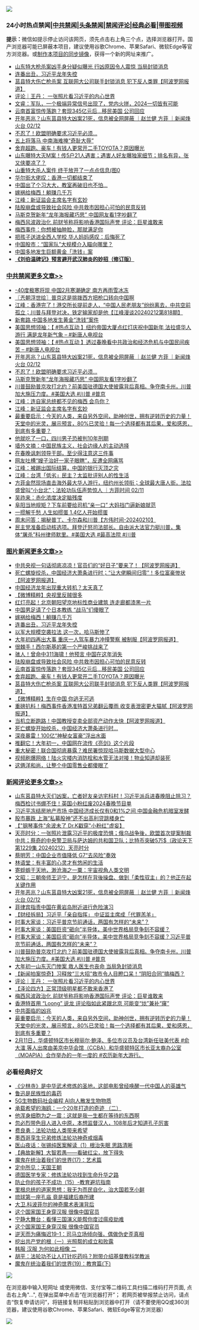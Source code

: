 ![](https://raw.githubusercontent.com/jsvpn/jsproxy/dev/64photo/fqnews-qr.jpg)

<div id="tt">
<h3>24小时热点禁闻|<a href="#%E4%B8%AD%E5%85%B1%E7%A6%81%E9%97%BB%E6%9B%B4%E5%A4%9A%E6%96%87%E7%AB%A0">中共禁闻</a>|<a href="#%E5%9B%BE%E7%89%87%E6%96%B0%E9%97%BB%E6%9B%B4%E5%A4%9A%E6%96%87%E7%AB%A0">头条禁闻</a>|<a href="#%E6%96%B0%E9%97%BB%E8%AF%84%E8%AE%BA%E6%9B%B4%E5%A4%9A%E6%96%87%E7%AB%A0">禁闻评论|<a href="#%E5%BF%85%E7%9C%8B%E7%BB%8F%E5%85%B8%E5%A5%BD%E6%96%87">经典必看</a>|<a href="https://fanb1.xyz/3" target="_blank">带图视频</a></h3>
<div><b>提示：</b>微信如提示停止访问该网页，须先点击右上角三个点，选择浏览器打开。国产浏览器可能已屏蔽本项目，建议使用谷歌Chrome、苹果Safari、微软Edge等官方浏览器。或<a href="%E5%88%B6%E4%BD%9Cgit%E7%A6%81%E9%97%BB%E9%95%9C%E5%83%8F.md">制作本项目的同步镜像</a>，获得一个新的网址来推广。</div>
<ul>

<li><a href="/baitai/20240212/2000125.md">山东特大枪杀案凶手身分疑似曝光 行凶原因令人震惊 当局封锁消息</a></li>
<li><a href="/topimagenews/20240213/2000309.md">连番出丑，习近平龙年失控</a></li>
<li><a href="/topimagenews/20240212/2000142.md">莒县特大伤亡枪杀案 互联网大公司联手封锁消息 犯下反人类罪【阿波罗网报道】</a></li>
<li><a href="/comments/20240212/2000176.md">评论｜王丹： 一张照片看习近平的内心世界</a></li>
<li><a href="/sohnews/20240212/2000148.md">文睿：军队，一个极端异常信号出现了，党内火拼，2024一切皆有可能</a></li>
<li><a href="/topimagenews/20240212/2000200.md">云南首富惊传落跑？套现345亿元后…移民美国 公司回应</a></li>
<li><a href="/comments/20240213/2000328.md">开年恶兆？山东莒县特大凶案21死，信息被全网屏蔽 ｜赵兰健 方菲 ｜新闻烽火台 02/12</a></li>
<li><a href="/cbnews/20240213/2000310.md">不忍了！欧盟明确要求习近平必须…</a></li>
<li><a href="/ssgc/20240213/2000226.md">五上将落马 中南海难掩“奇耻大辱”</a></li>
<li><a href="/topimagenews/20240212/2000199.md">舍弃超跑、豪车！有钱人更常开二手TOYOTA？原因曝光</a></li>
<li><a href="/sohnews/20240213/2000282.md">山东曝特大灭M案！传5户21人遇害；遇害人好友曝独家细节；排名有异，张又侠要凉了？</a></li>
<li><a href="/cnnews/20240213/2000341.md">山重特大杀人案件 终于放开了一点点信息(图0</a></li>
<li><a href="/ccpdope/20240213/2000285.md">华尔街大佬叹：香港一切都结束了</a></li>
<li><a href="/cnnews/20240212/2000111.md">中国出了个习大大，教室再破旧也不怕...</a></li>
<li><a href="/topimagenews/20240213/2000332.md">嫁祸给梅西！躺赚几千万</a></li>
<li><a href="/cbnews/20240212/2000151.md">江峰：新证监会主席名字有玄妙</a></li>
<li><a href="/topimagenews/20240213/2000228.md">陆股崩盘或导致社会风险 中共救市因担心可怕的民意反转</a></li>
<li><a href="/cbnews/20240213/2000216.md">马斯克贺新年“龙年海报藏巧思” 中国网友看1字吵翻了</a></li>
<li><a href="/comments/20240212/2000130.md">梅西风波政治化 前财爷称将影响香港国际声誉 评论：巨星谁敢来</a></li>
<li><a href="/baitai/20240212/2000115.md">梅西事件：你想被抽肿脸，那就满足你</a></li>
<li><a href="/lifebaike/20240212/2000143.md">把孩子送进全西人学校 华人妈妈感叹：后悔死了</a></li>
<li><a href="/headline/20240212/2000141.md">中国股市：“国家队”大规模介入瞄向哪里？</a></li>
<li><a href="/baitai/20240213/2000275.md">中国多地发生巨额黄金「洗钱」案</a></li>
<li><b><a href="/comments/20200207/1272816.md" target="_blank">《刘伯温碑记》预言避开武汉肺炎的妙招（修订版）</a></b></li>
</ul>
</div>

<div class="catlist">
<h3><a href="/cbnews/" target="_blank">中共禁闻</a><span><a href="/cbnews/" target="_blank" rel="nofollow">更多文章>></a></span></h3>
<ul>
<li><a href="/cbnews/20240213/2000482.md" target="_blank">-40度极寒将现 中国2月寒潮确定 南方再雨雪冰冻</a></li>
<li><a href="/cbnews/20240213/2000447.md" target="_blank">〖兲朝浮世绘〗普京这是挑拨西方把枪口转向中国啊</a></li>
<li><a href="/cbnews/20240213/2000429.md" target="_blank">江峰：香港完了！港交所长提前走人，“中国人民老朋友”纷纷离去，中共空前孤立；川普与拜登对决，铁定输家却是他【江峰漫谈20240212第818期】</a></li>
<li><a href="/cbnews/20240213/2000404.md" target="_blank">新套路 中国多地发生黄金“洗钱”案件</a></li>
<li><a href="/cbnews/20240213/2000331.md" target="_blank">美国思想领袖：【 #热点互动 】纽约帝国大厦点红灯庆祝中国新年 法拉盛华人游行 满是龙年新气象 &#8211; #新唐人电视台</a></li>
<li><a href="/cbnews/20240213/2000330.md" target="_blank">美国思想领袖：【 #热点互动 】透过春晚看中共政治和经济危机与中国民间疾苦 &#8211; #新唐人电视台</a></li>
<li><a href="/comments/20240213/2000328.md" target="_blank">开年恶兆？山东莒县特大凶案21死，信息被全网屏蔽 ｜赵兰健 方菲 ｜新闻烽火台 02/12</a></li>
<li><a href="/cbnews/20240213/2000310.md" target="_blank">不忍了！欧盟明确要求习近平必须…</a></li>
<li><a href="/cbnews/20240213/2000216.md" target="_blank">马斯克贺新年“龙年海报藏巧思” 中国网友看1字吵翻了</a></li>
<li><a href="/comments/20240212/2000203.md" target="_blank">川普鼓励普京攻打北约？前美国驻德国大使披露背后真相。争夺南卡州，川普加大施压力度。#美国大选 #川普 #普京</a></li>
<li><a href="/cbnews/20240212/2000191.md" target="_blank">江峰：连自家总统都不见的梅西 会鸟你？</a></li>
<li><a href="/cbnews/20240212/2000151.md" target="_blank">江峰：新证监会主席名字有玄妙</a></li>
<li><a href="/comments/20240212/2000080.md" target="_blank">最重要启示：今天的人类，来自另外空间，助神创世，拥有逆转历史的力量！天堂中的光灵，展示预言，80%已灵验！每一个选择都有其后果，爱和感恩，到底有多重要？</a></li>
<li><a href="/cbnews/20240212/2000024.md" target="_blank">他就吃了一口，四川男子恐被判10年刑期</a></li>
<li><a href="/cbnews/20240212/2000006.md" target="_blank">墙外文摘：中国民族主义，社会边缘人的主动选择</a></li>
<li><a href="/cbnews/20240212/2000005.md" target="_blank">在春晚讽刺领导干部，至少得注意这三件事</a></li>
<li><a href="/cbnews/20240212/1999986.md" target="_blank">网友吐槽“嫂子治好一家子眼瞎”，反遭全网痛骂</a></li>
<li><a href="/cbnews/20240212/1999963.md" target="_blank">江峰：被踢出国际结算，中国的银行灭顶之灾</a></li>
<li><a href="/cbnews/20240212/1999937.md" target="_blank">江峰：台湾「低劣」民主？太监批评别人的性生活</a></li>
<li><a href="/comments/20240212/1999891.md" target="_blank">方菲金然现场直击海外最大华人游行，纽约州长领衔；全球最大唐人街，法拉盛曾叫“小台北”；法轮功队伍声势惊人 ｜方菲时间 02/11</a></li>
<li><a href="/cbnews/20240211/1999821.md" target="_blank">吴祚来：赤化浓度决定脑残度</a></li>
<li><a href="/cbnews/20240211/1999780.md" target="_blank">阜阳当地规矩？下车前要给司机“亲一口” 大妈挡门逼新娘就范</a></li>
<li><a href="/cbnews/20240211/1999710.md" target="_blank">一掼解千愁 人生如掼蛋 1.4亿人开始掼蛋</a></li>
<li><a href="/comments/20240211/1999693.md" target="_blank">周末问答：揭秘普丁、卡尔森和川普【方伟时间-20240210】</a></li>
<li><a href="/comments/20240211/1999685.md" target="_blank">民主党准备启动核选项。拜登迁怒司法部长。自由派大法官力挺川普，集体“屠杀”科州律师默里。#美国大选 #最高法院 #川普</a></li>

</ul>
</div>
<div class="catlist">
<h3><a href="/topimagenews/" target="_blank">图片新闻</a><span><a href="/topimagenews/" target="_blank" rel="nofollow">更多文章>></a></span></h3>
<ul>
<li><a href="/topimagenews/20240213/2000481.md" target="_blank">中共央视一句话彻底凉凉！官员们的“好日子”要来了！【阿波罗网报道】</a></li>
<li><a href="/topimagenews/20240213/2000414.md" target="_blank">死亡螺旋绞杀，中国经济大萧条进行时；“让大佬瞬间归零”！多位富豪惨状【阿波罗网报道】</a></li>
<li><a href="/topimagenews/20240213/2000403.md" target="_blank">中国经济龙年出现重大转机？太天真了</a></li>
<li><a href="/topimagenews/20240213/2000402.md" target="_blank">【微博精粹】央视里反贼很多</a></li>
<li><a href="/topimagenews/20240213/2000381.md" target="_blank">红灯亮起！北京朝阳望京地标性商业建筑 连走廊都漆黑一片</a></li>
<li><a href="/topimagenews/20240213/2000380.md" target="_blank">中国男足请了个日本教练 “战马”们傻眼了</a></li>
<li><a href="/topimagenews/20240213/2000332.md" target="_blank">嫁祸给梅西！躺赚几千万</a></li>
<li><a href="/topimagenews/20240213/2000309.md" target="_blank">连番出丑，习近平龙年失控</a></li>
<li><a href="/topimagenews/20240213/2000308.md" target="_blank">以军大规模空袭拉法 这一次，哈马斯惨了</a></li>
<li><a href="/topimagenews/20240213/2000307.md" target="_blank">大年初四再出大事 重庆一人驾车暴力冲撞警察 被制服【阿波罗网报道】</a></li>
<li><a href="/topimagenews/20240213/2000306.md" target="_blank">很棘手！西尔斯基的第一个严峻挑战来了</a></li>
<li><a href="/topimagenews/20240213/2000305.md" target="_blank">骇人！曾命中311海啸！他预言 中国在这年消失</a></li>
<li><a href="/topimagenews/20240213/2000228.md" target="_blank">陆股崩盘或导致社会风险 中共救市因担心可怕的民意反转</a></li>
<li><a href="/topimagenews/20240212/2000200.md" target="_blank">云南首富惊传落跑？套现345亿元后…移民美国 公司回应</a></li>
<li><a href="/topimagenews/20240212/2000199.md" target="_blank">舍弃超跑、豪车！有钱人更常开二手TOYOTA？原因曝光</a></li>
<li><a href="/topimagenews/20240212/2000142.md" target="_blank">莒县特大伤亡枪杀案 互联网大公司联手封锁消息 犯下反人类罪【阿波罗网报道】</a></li>
<li><a href="/topimagenews/20240212/2000039.md" target="_blank">【微博精粹】生在中国 你逃无可逃</a></li>
<li><a href="/topimagenews/20240212/2000038.md" target="_blank">重磅扒料！梅西事件香港准特首兄弟翻云覆雨 收支表泄密更大猫腻【阿波罗网报道】</a></li>
<li><a href="/topimagenews/20240212/2000023.md" target="_blank">当机立断跑路！中国教授变卖全部资产动作太快【阿波罗网报道】</a></li>
<li><a href="/topimagenews/20240212/2000022.md" target="_blank">死亡螺旋开始绞杀，中国经济大萧条进行时…</a></li>
<li><a href="/topimagenews/20240212/1999966.md" target="_blank">深夜暴雷！100亿“神秘女富豪”浮出水面</a></li>
<li><a href="/topimagenews/20240212/1999951.md" target="_blank">推翻它！大年初一，中国网在流传《亮剑》这个片段</a></li>
<li><a href="/topimagenews/20240212/1999945.md" target="_blank">重大秘密！联合国彻底暴露？难民署惊现哈马斯数据大型中心</a></li>
<li><a href="/topimagenews/20240212/1999938.md" target="_blank">视频刷爆网络！陆火灾楼内消防栓和水管无法对接！物业知道却装死</a></li>
<li><a href="/topimagenews/20240212/1999926.md" target="_blank">这俩洋和尚，让整个中国零售业都傻眼了</a></li>

</ul>
</div>
<div class="catlist">
<h3><a href="/comments/" target="_blank">新闻评论</a><span><a href="/comments/" target="_blank" rel="nofollow">更多文章>></a></span></h3>
<ul>
<li><a href="/comments/20240213/2000453.md" target="_blank">山东莒县特大灭们凶案，亡者好友亲访宅科村！习近平派兵进春晚阻止除习？梅西检讨书绷不住！英国小粉红废2024春晚节目单</a></li>
<li><a href="/comments/20240213/2000438.md" target="_blank">习近平冻结房地产市场 中国经济成长仅有0和1%之间 中国金融危机暗室发酵</a></li>
<li><a href="/comments/20240213/2000435.md" target="_blank">股市暴跌 上海“私募股神”还不出高利贷跳楼身亡</a></li>
<li><a href="/comments/20240213/2000401.md" target="_blank">【&quot;钢琴事件&quot;余波未了 Dr.K戳穿&quot;小粉红&quot;虚妄】</a></li>
<li><a href="/comments/20240213/2000379.md" target="_blank">天亮时分：一张照片泄露习近平的极度恐惧；俄乌战争後，欧盟首次提案制裁中共；蔡奇的中央警卫局与萨达姆的共和国卫队；比特币突破5万$（政论天下第1229集 20240212）天亮时分</a></li>
<li><a href="/comments/20240213/2000358.md" target="_blank">蔡明芳：中国企业市值降低 G7“去风险”奏效</a></li>
<li><a href="/comments/20240213/2000357.md" target="_blank">林语堂：有丰富的心灵才有悠闲的生活</a></li>
<li><a href="/comments/20240213/2000356.md" target="_blank">寄蜉蝣于天地，渺沧海之一粟：宇宙视角人类文明</a></li>
<li><a href="/comments/20240213/2000348.md" target="_blank">文昭：三朝帝师王沪宁，是怎样在背後操盘、做到「柔性驭主」的？他正在起关键作用</a></li>
<li><a href="/comments/20240213/2000328.md" target="_blank">开年恶兆？山东莒县特大凶案21死，信息被全网屏蔽 ｜赵兰健 方菲 ｜新闻烽火台 02/12</a></li>
<li><a href="/comments/20240213/2000301.md" target="_blank">菲律宾指责中国在黄岩岛附近进行危险演习</a></li>
<li><a href="/comments/20240213/2000236.md" target="_blank">【财经拆局】习近平「亲自指挥」 中证监主席成「代罪羔羊」</a></li>
<li><a href="/comments/20240212/2000207.md" target="_blank">时事大家谈：习近平普京节前通话，两国有怎样的“未来”？</a></li>
<li><a href="/comments/20240212/2000206.md" target="_blank">时事大家谈：美国巨资“砸向”半导体，美中世界格局竞争刻不容缓？</a></li>
<li><a href="/comments/20240212/2000205.md" target="_blank">时事大家谈：美国巨资“砸向”半导体，美中世界格局竞争刻不容缓？习近平普京节前通话，两国有怎样的“未来”？</a></li>
<li><a href="/comments/20240212/2000203.md" target="_blank">川普鼓励普京攻打北约？前美国驻德国大使披露背后真相。争夺南卡州，川普加大施压力度。#美国大选 #川普 #普京</a></li>
<li><a href="/comments/20240212/2000196.md" target="_blank">大年初一山东灭门惨案 救人医生也丧命 当局急封锁消息</a></li>
<li><a href="/comments/20240212/2000195.md" target="_blank">【新闻拍案惊奇】习释放“三大招”救市令人目瞪口呆！“阴阳合同”搞梅西？</a></li>
<li><a href="/comments/20240212/2000176.md" target="_blank">评论｜王丹： 一张照片看习近平的内心世界</a></li>
<li><a href="/comments/20240212/2000170.md" target="_blank">【泽论四方】正常顶级明星都不敢来香港了</a></li>
<li><a href="/comments/20240212/2000130.md" target="_blank">梅西风波政治化 前财爷称将影响香港国际声誉 评论：巨星谁敢来</a></li>
<li><a href="/comments/20240212/2000109.md" target="_blank">香港特首用 “Loong” 说龙 评论指如此紧跟北京 可能变“㶶”兼补“窿”</a></li>
<li><a href="/comments/20240212/2000082.md" target="_blank">中共面临的凶兆</a></li>
<li><a href="/comments/20240212/2000080.md" target="_blank">最重要启示：今天的人类，来自另外空间，助神创世，拥有逆转历史的力量！天堂中的光灵，展示预言，80%已灵验！每一个选择都有其后果，爱和感恩，到底有多重要？</a></li>
<li><a href="/comments/20240212/2000052.md" target="_blank">2月11日，华盛顿特区市长穆丽尔·鲍泽、多位市议员及台湾新任驻美代表 #俞大㵢 等人出席由美京中华会馆（CCBA）和华盛顿特区市长亚太裔办公室（MOAPIA）合作举办的一年一度的 #农历新年大游行。</a></li>

</ul>
</div>

<div class="catlist">
<h3>必看经典好文</h3>
<ul>
<li><a href="/comments/20201013/1412612.md" target="_blank">《少林寺》是中华武术修炼的圣地，这部电影曾经唤醒一代中国人的英雄气</a></li>
<li><a href="/lishi/20130311/666695.md" target="_blank">鲁迅是民族性的毒药</a></li>
<li><a href="/topimagenews/20200527/1335347.md" target="_blank">5G生物数码社会编程 AI向人散发生物物质</a></li>
<li><a href="/comments/20231202/1968526.md" target="_blank">承载希望的海鸥：一个20年打造的奇迹 （二）</a></li>
<li><a href="/topimagenews/20210219/1489990.md" target="_blank">他浑身细胞为之一震：这就是我一生都在等待的东西啊</a></li>
<li><a href="/comments/20220722/1761714.md" target="_blank">忽必烈带色目人进入中原，本想监督汉人，108年后才知道孔子厉害</a></li>
<li><a href="/comments/20220522/1736045.md" target="_blank">费良勇：法轮功给人类带来希望</a></li>
<li><a href="/topimagenews/20210214/1487270.md" target="_blank">墨西哥孪生兄弟修炼法轮功神奇戒烟毒</a></li>
<li><a href="/tculture/20231217/1975364.md" target="_blank">医山夜话：张锡纯医案解读（1）根治失眠 思路清晰</a></li>
<li><a href="/comments/20201217/1449706.md" target="_blank">【典故新解】大智若愚——看破红尘，放下得失</a></li>
<li><a href="/topimagenews/20180620/960677.md" target="_blank">魔鬼在统治着我们的世界(17)：艺术篇</a></li>
<li><a href="/tculture/xiulian/20151111/470021.md" target="_blank">定中所见：天国王朝</a></li>
<li><a href="/comments/20200607/783186.md" target="_blank">德国医学专家：修炼法轮功找到生命升华之路</a></li>
<li><a href="/comments/20231003/1941700.md" target="_blank">防止你的孩子不成功（15）-教育避坑指南</a></li>
<li><a href="/tculture/20171201/863884.md" target="_blank">里根总统的道家思想：我无为而民自化，治大国若烹小鲜</a></li>
<li><a href="/bannedvideo/20220418/1720873.md" target="_blank">琉球第一座孔庙 竟是福建后裔所建</a></li>
<li><a href="/ccpdope/20220710/1756358.md" target="_blank">大卫.科波菲尔的神奇魔术表演背后</a></li>
<li><a href="/comments/20220611/1744476.md" target="_blank">这个国家国王身穿汉服 很像中国官员</a></li>
<li><a href="/comments/20200527/1273654.md" target="_blank">宁静大舞台：看懂三国演义能帮你度过瘟疫劫难</a></li>
<li><a href="/bannedvideo/20220606/1742248.md" target="_blank">这个国家国王身穿汉服 很像中国官员</a></li>
<li><a href="/tculture/20190304/1091072.md" target="_blank">逆天而为痛悔迟19-1：司马立场倾向强，偶做伪史歪真相</a></li>
<li><a href="/comments/20200629/1352460.md" target="_blank">挖出共产党的根（一）光照帮的成立和败露</a></li>
<li><a href="/bannedvideo/20220321/1707657.md" target="_blank">韩服 汉服 为何如此相像 二</a></li>
<li><a href="/cbnews/20190215/1081272.md" target="_blank">胡平：法轮功不让人打针吃药吗？附带介绍基督教科学教派</a></li>
<li><a href="/comments/20180716/972458.md" target="_blank">魔鬼在统治着我们的世界(19)：教育篇(下)</a></li>

</ul>
</div>

![](https://raw.githubusercontent.com/jsvpn/jsproxy/dev/64photo/fqnews-qr.jpg)

在浏览器中输入短网址 或使用微信、支付宝等二维码工具扫描二维码打开页面, 点击右上角"...", 在弹出菜单中点击“在浏览器打开”； 若网页被举报禁止访问，请点击“恢复申请访问”，将链接复制并粘贴到浏览器中打开（请不要使用QQ或360浏览器，建议使用谷歌Chrome、苹果Safari、微软Edge等官方浏览器）

![](https://raw.githubusercontent.com/jsvpn/jsproxy/dev/64photo/wx.jpg)